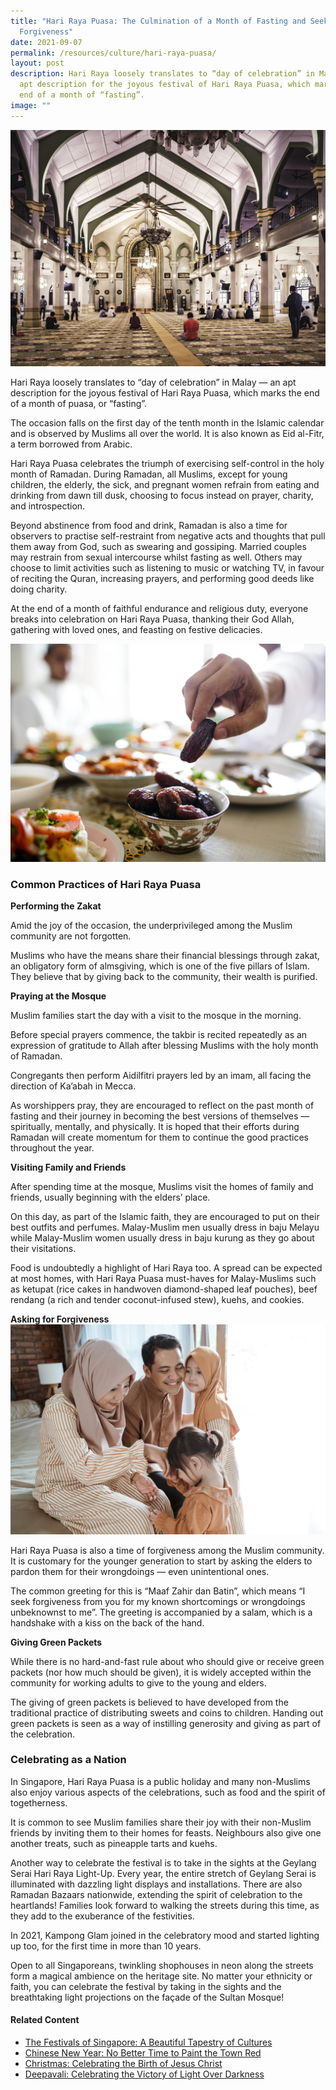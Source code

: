 ```yaml
---
title: "Hari Raya Puasa: The Culmination of a Month of Fasting and Seeking
  Forgiveness"
date: 2021-09-07
permalink: /resources/culture/hari-raya-puasa/
layout: post
description: Hari Raya loosely translates to “day of celebration” in Malay — an
  apt description for the joyous festival of Hari Raya Puasa, which marks the
  end of a month of “fasting”.
image: ""
---
```

![People praying inside the Masjid Sultan mosque in Singapore](/images/culture/masjid-sultan-mosque-singapore.jpg)

Hari Raya loosely translates to “day of celebration” in Malay — an apt description for the joyous festival of Hari Raya Puasa, which marks the end of a month of puasa, or “fasting”.

The occasion falls on the first day of the tenth month in the Islamic calendar and is observed by Muslims all over the world. It is also known as Eid al-Fitr, a term borrowed from Arabic.

Hari Raya Puasa celebrates the triumph of exercising self-control in the holy month of Ramadan. During Ramadan, all Muslims, except for young children, the elderly, the sick, and pregnant women refrain from eating and drinking from dawn till dusk, choosing to focus instead on prayer, charity, and introspection.

Beyond abstinence from food and drink, Ramadan is also a time for observers to practise self-restraint from negative acts and thoughts that pull them away from God, such as swearing and gossiping. Married couples may restrain from sexual intercourse whilst fasting as well. Others may choose to limit activities such as listening to music or watching TV, in favour of reciting the Quran, increasing prayers, and performing good deeds like doing charity.

At the end of a month of faithful endurance and religious duty, everyone breaks into celebration on Hari Raya Puasa, thanking their God Allah, gathering with loved ones, and feasting on festive delicacies.

![Sahur or buka puasa](/images/culture/sahur-or-buka-puasa.jpg)

### Common Practices of Hari Raya Puasa

**Performing the Zakat**

Amid the joy of the occasion, the underprivileged among the Muslim community are not forgotten.

Muslims who have the means share their financial blessings through zakat, an obligatory form of almsgiving, which is one of the five pillars of Islam. They believe that by giving back to the community, their wealth is purified.

**Praying at the Mosque**

Muslim families start the day with a visit to the mosque in the morning.

Before special prayers commence, the takbir is recited repeatedly as an expression of gratitude to Allah after blessing Muslims with the holy month of Ramadan.
 
Congregants then perform Aidilfitri prayers led by an imam, all facing the direction of Ka’abah in Mecca.

As worshippers pray, they are encouraged to reflect on the past month of fasting and their journey in becoming the best versions of themselves — spiritually, mentally, and physically. It is hoped that their efforts during Ramadan will create momentum for them to continue the good practices throughout the year.

**Visiting Family and Friends**

After spending time at the mosque, Muslims visit the homes of family and friends, usually beginning with the elders’ place.

On this day, as part of the Islamic faith, they are encouraged to put on their best outfits and perfumes. Malay-Muslim men usually dress in baju Melayu while Malay-Muslim women usually dress in baju kurung as they go about their visitations.

Food is undoubtedly a highlight of Hari Raya too. A spread can be expected at most homes, with Hari Raya Puasa must-haves for Malay-Muslims such as ketupat (rice cakes in handwoven diamond-shaped leaf pouches), beef rendang (a rich and tender coconut-infused stew), kuehs, and cookies.

**Asking for Forgiveness**
![Kids asking forgiveness from parents](/images/culture/asking-for-forgiveness.jpg)

Hari Raya Puasa is also a time of forgiveness among the Muslim community. It is customary for the younger generation to start by asking the elders to pardon them for their wrongdoings — even unintentional ones.

The common greeting for this is “Maaf Zahir dan Batin”, which means “I seek forgiveness from you for my known shortcomings or wrongdoings unbeknownst to me”. The greeting is accompanied by a salam, which is a handshake with a kiss on the back of the hand.

**Giving Green Packets**

While there is no hard-and-fast rule about who should give or receive green packets (nor how much should be given), it is widely accepted within the community for working adults to give to the young and elders.

The giving of green packets is believed to have developed from the traditional practice of distributing sweets and coins to children. Handing out green packets is seen as a way of instilling generosity and giving as part of the celebration.

### Celebrating as a Nation

In Singapore, Hari Raya Puasa is a public holiday and many non-Muslims also enjoy various aspects of the celebrations, such as food and the spirit of togetherness.

It is common to see Muslim families share their joy with their non-Muslim friends by inviting them to their homes for feasts. Neighbours also give one another treats, such as pineapple tarts and kuehs.

Another way to celebrate the festival is to take in the sights at the Geylang Serai Hari Raya Light-Up. Every year, the entire stretch of Geylang Serai is illuminated with dazzling light displays and installations. There are also Ramadan Bazaars nationwide, extending the spirit of celebration to the heartlands! Families look forward to walking the streets during this time, as they add to the exuberance of the festivities.

In 2021, Kampong Glam joined in the celebratory mood and started lighting up too, for the first time in more than 10 years.

Open to all Singaporeans, twinkling shophouses in neon along the streets form a magical ambience on the heritage site. No matter your ethnicity or faith, you can celebrate the festival by taking in the sights and the breathtaking light projections on the façade of the Sultan Mosque!

#### Related Content
* [The Festivals of Singapore: A Beautiful Tapestry of Cultures](https://www.harmonycircle.sg/resources/culture/singapore-festivals/)
* [Chinese New Year: No Better Time to Paint the Town Red](https://www.harmonycircle.sg/resources/culture/chinese-new-year/)
* [Christmas: Celebrating the Birth of Jesus Christ](https://www.harmonycircle.sg/resources/culture/christmas/)
* [Deepavali: Celebrating the Victory of Light Over Darkness](https://www.harmonycircle.sg/resources/culture/deepavali/)